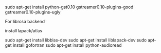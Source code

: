 sudo apt-get install python-gst0.10 gstreamer0.10-plugins-good \
    gstreamer0.10-plugins-ugly

For librosa backend

install lapack/atlas

sudo apt-get install libblas-dev
sudo apt-get install liblapack-dev
sudo apt-get install gofortran
sudo apt-get install python-audioread
